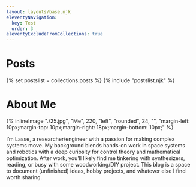 ```yaml
---
layout: layouts/base.njk
eleventyNavigation:
  key: Test
  order: 3
eleventyExcludeFromCollections: true
---
```


# Posts
{% set postslist = collections.posts %}
{% include "postslist.njk" %}

# About Me
{% inlineImage "./25.jpg", "Me", 220, "left", "rounded", 24, "", "margin-left: 10px;margin-top: 10px;margin-right: 18px;margin-bottom: 10px;" %}

I’m Lasse, a researcher/engineer with a passion for making complex systems move. My background blends hands-on work in space systems and robotics with a deep curiosity for control theory and mathematical optimization. After work, you’ll likely find me tinkering with synthesizers, reading, or busy with some woodworking/DIY project. This blog is a space to document (unfinished) ideas, hobby projects, and whatever else I find worth sharing.

